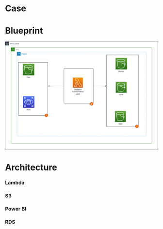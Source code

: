 
# Case

# Blueprint
![Architecture](https://raw.githubusercontent.com/ChristianoPiccinin/case-etl-aws-2/main/img/aws-elt.png)

# Architecture
### Lambda
### S3
### Power BI
### RDS
